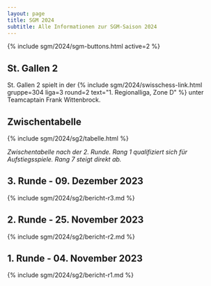 ```yaml
---
layout: page
title: SGM 2024
subtitle: Alle Informationen zur SGM-Saison 2024
---
```


{% include sgm/2024/sgm-buttons.html active=2 %}

## St. Gallen 2

St. Gallen 2 spielt in der
{% include sgm/2024/swisschess-link.html gruppe=304 liga=3 round=2 text="1. Regionalliga, Zone D" %}
unter Teamcaptain Frank Wittenbrock.

## Zwischentabelle

{% include sgm/2024/sg2/tabelle.html %}

_Zwischentabelle nach der 2. Runde. Rang 1 qualifiziert sich für Aufstiegsspiele. Rang 7 steigt direkt ab._

## 3. Runde - 09. Dezember 2023

{% include sgm/2024/sg2/bericht-r3.md %}

## 2. Runde - 25. November 2023

{% include sgm/2024/sg2/bericht-r2.md %}

## 1. Runde - 04. November 2023

{% include sgm/2024/sg2/bericht-r1.md %}

<style>
table th, table td:nth-of-type(4) {
    white-space: nowrap;
}
</style>
